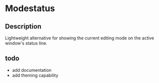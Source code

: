Modestatus
==========

Description
-----------
Lightweight alternative for showing the current editing mode on the active
window's status line.

todo
----
- add documentation
- add theming capability

